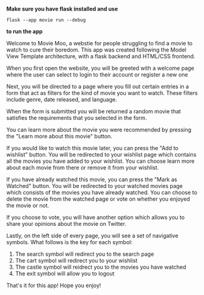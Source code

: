 
**Make sure you have flask installed and use**
    
    flask --app movie run --debug

**to run the app**

Welcome to Movie Moo, a webstie for people struggling to find a movie to watch to cure their boredom. This app was created following the Model View Template architecture, with a flask backend and HTML/CSS frontend.

When you first open the website, you will be greeted with a welcome page where the user can select to login to their account or register a new one

Next, you will be directed to a page where you fill out certain entries in a form that act as filters for the kind of movie you want to watch. These filters include genre, date released, and language.

When the form is submitted you will be returned a random movie that satisfies the requirements that you selected in the form.

You can learn more about the movie you were recommended by pressing the "Learn more about this movie" button.

If you would like to watch this movie later, you can press the "Add to wishlist" button. You will be redirected to your wishlist page which contains all the movies you have added to your wishlist. You can choose learn more about each movie from there or remove it from your wishlist.

If you have already watched this movie, you can press the "Mark as Watched" button. You will be redirected to your watched movies page which consists of the movies you have already watched. You can choose to delete the movie from the watched page or vote on whether you enjoyed the movie or not.

If you choose to vote, you will have another option which allows you to share your opinions about the movie on Twitter.

Lastly, on the left side of every page, you will see a set of navigative symbols. What follows is the key for each symbol:
1) The search symbol will redirect you to the search page
2) The cart symbol will redirect you to your wishlist
3) The castle symbol will reidrect you to the movies you have watched
4) The exit symbol will allow you to logout

That's it for this app! Hope you enjoy!

